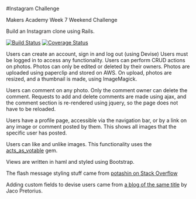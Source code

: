 #Instagram Challenge

Makers Academy Week 7 Weekend Challenge

Build an Instagram clone using Rails.

[![Build Status](https://travis-ci.org/harrim91/instagram-challenge.svg?branch=master)](https://travis-ci.org/harrim91/instagram-challenge)
[![Coverage Status](https://coveralls.io/repos/github/harrim91/instagram-challenge/badge.svg?branch=master)](https://coveralls.io/github/harrim91/instagram-challenge?branch=master)

Users can create an account, sign in and log out (using Devise)
Users must be logged in to access any functionality.
Users can perform CRUD actions on photos.
Photos can only be edited or deleted by their owners.
Photos are uploaded using paperclip and stored on AWS.
On upload, photos are resized, and a thumbnail is made, using ImageMagick.

Users can comment on any photo. Only the comment owner can delete the comment.
Requests to add and delete comments are made using ajax, and the comment section is re-rendered using jquery, so the page does not have to be reloaded.

Users have a profile page, accessible via the navigation bar, or by a link on any image or comment posted by them.
This shows all images that the specific user has posted.

Users can like and unlike images. This functionality uses the [acts_as_votable](https://github.com/ryanto/acts_as_votable) gem.

Views are written in haml and styled using Bootstrap.

The flash message styling stuff came from [potashin on Stack Overflow](http://stackoverflow.com/questions/30884139/flash-message-does-not-have-bootstrap-classes)

Adding custom fields to devise users came from [a blog of the same title](http://jacopretorius.net/2014/03/adding-custom-fields-to-your-devise-user-model-in-rails-4.html) by Jaco Pretorius.

